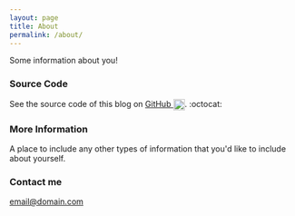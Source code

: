 ```yaml
---
layout: page
title: About
permalink: /about/
---
```


Some information about you!

### Source Code

See the source code of this blog on [GitHub <img src="https://assets-cdn.github.com/images/icons/emoji/octocat.png" 
alt="Octocat" title="Octocat" width="20" border="0" align="absmiddle" />](https://github.com/sloanlance/sloanlance.github.io/). :octocat:


### More Information

A place to include any other types of information that you'd like to include about yourself.

### Contact me

[email@domain.com](mailto:email@domain.com)
